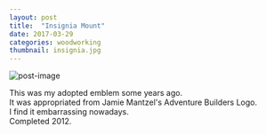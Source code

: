 ```yaml
---
layout: post
title:  "Insignia Mount"
date: 2017-03-29
categories: woodworking
thumbnail: insignia.jpg
---
```

![post-image]({{site.url}}/assets/insignia.jpg)

This was my adopted emblem some years ago. <br>
It was appropriated from Jamie Mantzel's Adventure Builders Logo. <br>
I find it embarrassing nowadays. <br>
Completed 2012.
